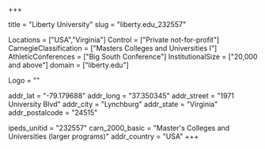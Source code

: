 
+++

title = "Liberty University"
slug = "liberty.edu_232557"

Locations = ["USA","Virginia"]
Control = ["Private not-for-profit"]
CarnegieClassification = ["Masters Colleges and Universities I"]
AthleticConferences = ["Big South Conference"]
InstitutionalSize = ["20,000 and above"]
domain = ["liberty.edu"]

Logo = ""

addr_lat = "-79.179688"
addr_long = "37.350345"
addr_street = "1971 University Blvd"
addr_city = "Lynchburg"
addr_state = "Virginia"
addr_postalcode = "24515"

ipeds_unitid = "232557"
carn_2000_basic = "Master's Colleges and Universities (larger programs)"
addr_country = "USA"
+++
    
